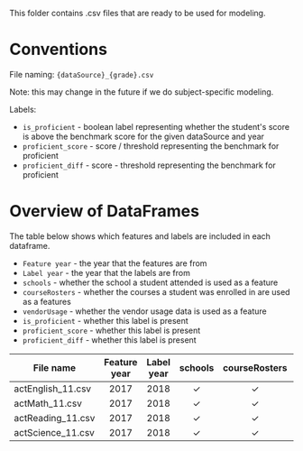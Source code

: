 This folder contains .csv files that are ready to be used for modeling. 

# Conventions
File naming: `{dataSource}_{grade}.csv`

Note: this may change in the future if we do subject-specific modeling.

Labels:
- `is_proficient` - boolean label representing whether the student's score is above the benchmark score for the given dataSource and year
- `proficient_score` - score / threshold representing the benchmark for proficient
- `proficient_diff` - score - threshold representing the benchmark for proficient

# Overview of DataFrames
The table below shows which features and labels are included in each dataframe. 
- `Feature year` - the year that the features are from
- `Label year` - the year that the labels are from
- `schools` - whether the school a student attended is used as a feature
- `courseRosters` - whether the courses a student was enrolled in are used as a features
- `vendorUsage` - whether the vendor usage data is used as a feature
- `is_proficient` - whether this label is present
- `proficient_score` - whether this label is present
- `proficient_diff` - whether this label is present


| File name |  Feature year | Label year |  schools | courseRosters |  vendorUsage | is_proficient | proficient_score | proficient_diff |
| --- | :---: | :---: | :---: | :---: | :---: | :---: | :---: | :---: |
| actEnglish_11.csv | 2017 | 2018 | ✓ | ✓ | ✓ | ✓ | ✓ | ✓ |
| actMath_11.csv    | 2017 | 2018 | ✓ | ✓ | ✓ | ✓ | ✓ | ✓ |
| actReading_11.csv | 2017 | 2018 | ✓ | ✓ | ✓ | ✓ | ✓ | ✓ |
| actScience_11.csv | 2017 | 2018 | ✓ | ✓ | ✓ | ✓ | ✓ | ✓ |